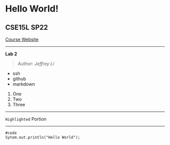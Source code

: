# Hello World!
## CSE15L SP22
[Course Website](https://sites.google.com/eng.ucsd.edu/cse-15l-spring-2022/home?authuser=0)
***
**Lab 2**
> Author:
*Jeffrey Li*
* ssh
* github
* markdown
1) One
2) Two
3) Three
***
`Highlighted` Portion
***
```
#code
Sytem.out.println("Hello World");
```
